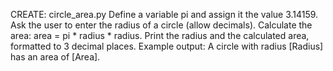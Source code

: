 CREATE: circle_area.py
Define a variable pi and assign it the value 3.14159.
Ask the user to enter the radius of a circle (allow decimals).
Calculate the area: area = pi * radius * radius.
Print the radius and the calculated area, formatted to 3 decimal places.
Example output:
A circle with radius [Radius] has an area of [Area].
